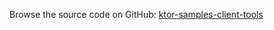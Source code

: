 [//]: # (title: Client Tools)
[//]: # (category: samples)
[//]: # (caption: Client Tools)

Browse the source code on GitHub: [ktor-samples-client-tools](https://github.com/ktorio/ktor-samples/tree/master/other/client-tools)
